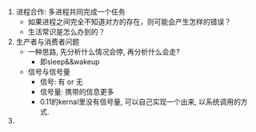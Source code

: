 1. 进程合作: 多进程共同完成一个任务
	* 如果进程之间完全不知道对方的存在，则可能会产生怎样的错误？
	* 生活常识是怎么办到的？
2. 生产者与消费者问题
	* 一种思路, 先分析什么情况会停, 再分析什么会走?
		* 即sleep&&wakeup
	* 信号与信号量
		* 信号: 有 or 无
		* 信号量: 携带的信息更多
		* 0.11的kernal里没有信号量, 可以自己实现一个出来, 以系统调用的方式.
3. 